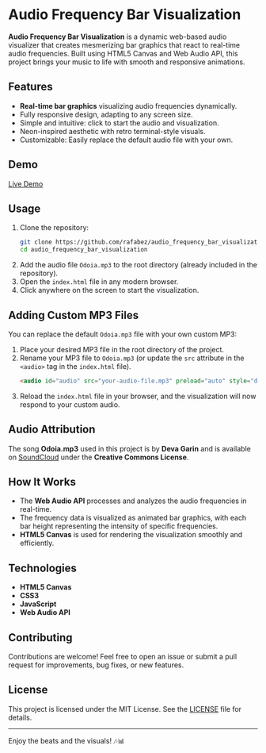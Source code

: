 # Audio Frequency Bar Visualization

**Audio Frequency Bar Visualization** is a dynamic web-based audio visualizer that creates mesmerizing bar graphics that react to real-time audio frequencies. Built using HTML5 Canvas and Web Audio API, this project brings your music to life with smooth and responsive animations.

## Features
- **Real-time bar graphics** visualizing audio frequencies dynamically.
- Fully responsive design, adapting to any screen size.
- Simple and intuitive: click to start the audio and visualization.
- Neon-inspired aesthetic with retro terminal-style visuals.
- Customizable: Easily replace the default audio file with your own.

## Demo
[Live Demo](https://rafabeznos.com.br/fx/sound/soundviz/audio_frequency_bar_viz.html)

## Usage
1. Clone the repository:
   ```bash
   git clone https://github.com/rafabez/audio_frequency_bar_visualization.git
   cd audio_frequency_bar_visualization
   ```
2. Add the audio file `Odoia.mp3` to the root directory (already included in the repository).
3. Open the `index.html` file in any modern browser.
4. Click anywhere on the screen to start the visualization.

## Adding Custom MP3 Files
You can replace the default `Odoia.mp3` file with your own custom MP3:
1. Place your desired MP3 file in the root directory of the project.
2. Rename your MP3 file to `Odoia.mp3` (or update the `src` attribute in the `<audio>` tag in the `index.html` file).
   ```html
   <audio id="audio" src="your-audio-file.mp3" preload="auto" style="display: none;"></audio>
   ```
3. Reload the `index.html` file in your browser, and the visualization will now respond to your custom audio.

## Audio Attribution
The song **Odoia.mp3** used in this project is by **Deva Garin** and is available on [SoundCloud](https://soundcloud.com/) under the **Creative Commons License**.

## How It Works
- The **Web Audio API** processes and analyzes the audio frequencies in real-time.
- The frequency data is visualized as animated bar graphics, with each bar height representing the intensity of specific frequencies.
- **HTML5 Canvas** is used for rendering the visualization smoothly and efficiently.

## Technologies
- **HTML5 Canvas**
- **CSS3**
- **JavaScript**
- **Web Audio API**

## Contributing
Contributions are welcome! Feel free to open an issue or submit a pull request for improvements, bug fixes, or new features.

## License
This project is licensed under the MIT License. See the [LICENSE](LICENSE) file for details.

---

Enjoy the beats and the visuals! 🎶📊